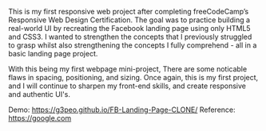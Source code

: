 This is my first responsive web project after completing freeCodeCamp’s Responsive Web Design Certification. The goal was to practice building a real-world UI by recreating the Facebook landing page using only HTML5 and CSS3.
I wanted to strengthen the concepts that I previously struggled to grasp whilst also strengthening the concepts I fully comprehend - all in a basic landing page project. 

With this being my first webpage mini-project, There are some noticable flaws in spacing, positioning, and sizing. Once again, this is my first project, and I will continue to sharpen my front-end skills, and create responsive and authentic UI's. 


Demo: https://g3peo.github.io/FB-Landing-Page-CLONE/
Reference: https://google.com
